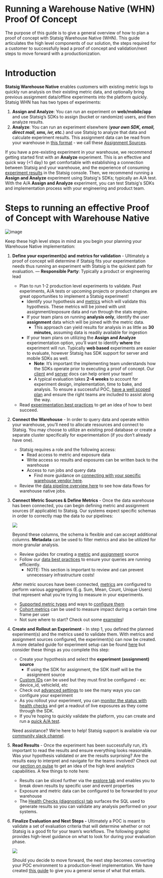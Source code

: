 # Running a Warehouse Native (WHN) Proof Of Concept

The purpose of this guide is to give a general overview of how to plan a proof of concept with Statsig Warehouse Native (WHN). This guide articulates the high level components of our solution, the steps required for a customer to successfully lead a proof of concept and validation/next steps to move forward with a productionization.

# Introduction

**Statsig Warehouse Native** enables customers with existing metric logs to quickly run analysis on their existing metric data, and optionally bring previous assignment data/offline experiments into the platform quickly. Statsig WHN has has two types of experiments:

1. **Assign and Analyze**: You can run an experiment on **web/mobile/app** and use Statsig’s SDKs to assign (bucket or randomize) users, and then analyze results.
2. **Analyze**: You can run an experiment elsewhere (**_your own SDK, email, direct mail, sms, ivr, etc._**) and use Statsig to analyze that data and calculate experiment results. This assignment data can be read from your warehouse in [this format](/statsig-warehouse-native/configuration/assignment-sources#example-data) - we call these [Assignment Sources](/statsig-warehouse-native/configuration/assignment-sources).

If you have a pre-existing experiment in your warehouse, we recommend getting started first with an **Analyze** experiment. This is an effective and quick way (<1 day) to get comfortable with establishing a connection between Statsig and your warehouse, and the experience of consuming [experiment results](/pulse/read-pulse) in the Statsig console. Then, we recommend running a **Assign and Analyze** experiment using Statsig's SDKs; typically an A/A test. With the A/A **Assign and Analyze** experiment, you can test Statsig's SDKs and implementation process with your engineering and product team.

# Steps to running an effective Proof of Concept with Warehouse Native

![image](https://github.com/statsig-io/docs/assets/31516123/723b6c60-7151-4716-8970-0e52c391991d)

Keep these high level steps in mind as you begin your planning your Warehouse Native implementation:

1. **Define your experiment(s) and metrics for validation** - Ultimately a proof of concept will determine if Statsig fits your experimentation needs thus running an experiment with Statsig is the quickest path for evaluation. — **Responsible Party**: Typically a product or engineering lead

   - Plan to run 1-2 production level experiments to validate. Past experiments, A/A tests or upcoming projects or product changes are great opportunities to implement a Statsig experiment!
     - Identify your hypothesis and [metrics](/statsig-warehouse-native/guides/metrics) which will validate this hypothesis. These metrics will be joined with unit assignment/exposure data and run through the stats engine.
     - If your team plans on running **analysis only**, identify the user **assignment** data which will be joined with the metric data.
       - This approach can yield results for analysis in as little as **30 minutes,** assuming data is readily available for ingestion
     - If your team plans on utilizing the **Assign and Analyze** experimentation option, you’ll want to identify **where** the experiment will run. Typically **web based** experiments are easier to evaluate, however Statsig has SDK support for server and mobile SDKs as well.
       - **Note**: It’s important the implementing team understands how the SDKs operate prior to executing a proof of concept. Our [client](/client/introduction) and [server](/server/introduction) docs can help orient your team!
       - A typical evaluation takes **2-4 weeks** to account for experiment design, implementation, time to bake, and analysis. To ensure a successful POC, [have a well scoped plan](/guides/running-a-poc#phase-0-scope--prepare-your-poc) and ensure the right teams are included to assist along the way.
   - Read [experimentation best practices](https://statsig.com/blog/product-experimentation-best-practices) to get an idea of how to best succeed.

1. **Connect the Warehouse** - In order to query data and operate within your warehouse, you’ll need to allocate resources and connect to Statsig. You may choose to utilize an existing prod database or create a separate cluster specifically for experimentation (if you don’t already have one).
   - Statsig requires a role and the following access:
     - Read access to metric and exposure data
     - Write access so results and exposures can be written back to the warehouse
     - Access to run jobs and query data
       - Find more guidance on [connecting with your specific warehouse vendor here](/statsig-warehouse-native/guides/connect).
   - Review the [data pipeline overview here](/statsig-warehouse-native/pipeline-overview) to see how data flows for warehouse native jobs.
1. **Connect Metric Sources & Define Metrics** - Once the data warehouse has been connected, you can begin defining metric and assignment sources (if applicable) to Statsig. Our systems expect specific schemas in order to correctly map the data to our pipelines:

   ![](https://gist.github.com/assets/125311112/4fa8c5e2-c19f-4ef6-be70-f31b61170e7c)

   Beyond these columns, the schema is flexible and can accept additional columns. **Metadata** can be used to filter metrics and also be utilized for more granular analysis.

   - Review guides for creating a [metric](/statsig-warehouse-native/configuration/metric-sources) and [assignment](/statsig-warehouse-native/configuration/assignment-sources) source
   - Follow our [data best practices](/statsig-warehouse-native/guides/best-practices) to ensure your queries are running efficiently.
     - NOTE: This section is important to review and can prevent unnecessary infrastructure costs!

   After metric sources have been connected, [metrics](/statsig-warehouse-native/guides/metrics#configuring-your-metric) are configured to perform various aggregations (E.g. Sum, Mean, Count, Unique Users) that represent what you’re trying to measure in your experiments.

   - [Supported metric types](/statsig-warehouse-native/guides/metrics#supported-metric-types) and ways to [configure them](/statsig-warehouse-native/guides/metrics#configuring-your-metric)
   - [Cohort metrics](/statsig-warehouse-native/features/cohort-metrics) can be used to measure impact during a certain time frame per user
   - Not sure where to start? Check out some [examples](/statsig-warehouse-native/guides/metrics#example-metrics)!

1. **Create and Rollout an Experiment** - In step 1, you defined the planned experiment(s) and the metrics used to validate them. With metrics and assignment sources configured, the experiment(s) can now be created. A more detailed guide for experiment setup can be found [here](/statsig-warehouse-native/guides/experiments) but consider these things as you complete this step:

   - Create your hypothesis and select the **experiment (assignment) source**
     - If using the SDK for assignment, the SDK itself will be the assignment source
   - [Custom IDs](/guides/experiment-on-custom-id-types) can be used but they must first be configured - ex: device_id, vehicleId, etc
   - Check out [advanced settings](/statsig-warehouse-native/features/configure-an-experiment#advanced-settings) to see the many ways you can configure your experiment
   - As you rollout your experiment, you can [monitor the status with health checks](/statsig-warehouse-native/features/monitor-an-experiment) and get a readout of live exposures as they come through the SDK.
   - If you’re hoping to quickly validate the platform, you can create and run a [quick A/A test](/statsig-warehouse-native/guides/AATest).

   Need assistance? We’re here to help! Statsig support is available via our [community slack channel](https://statsig.com/slack).

1. **Read Results** - Once the experiment has been successfully run, it’s important to read the results and ensure everything looks reasonable. Was your hypothesis validated or are the results surprising? Are the results easy to interpret and navigate for the teams involved? Check out our [section on pulse](/statsig-warehouse-native/guides/pulse) to get an idea of the high level analytics capabilities. A few things to note here:
   - Results can be sliced further via the [explore tab](/statsig-warehouse-native/guides/pulse#explore) and enables you to break down results by specific user and event properties
   - Exposure and metric data can be configured to be forwarded to your warehouse
   - The [Health Checks (diagnostics) tab](/statsig-warehouse-native/guides/pulse#health-checks) surfaces the SQL used to generate results so you can validate any analysis performed on your systems.
1. **Finalize Evaluation and Next Steps -** Ultimately a POC is meant to validate a set of evaluation criteria that will determine whether or not Statsig is a good fit for your team’s workflows. The following graphic provides high-level guidance on what to look for during your evaluation phase.

   ![](https://gist.github.com/assets/125311112/c5f86db5-6bf9-4a5e-9709-ede36384b3ca)

   Should you decide to move forward, the next step becomes converting your POC environment to a production-level implementation. We have created [this guide](/guides/production) to give you a general sense of what that entails.
